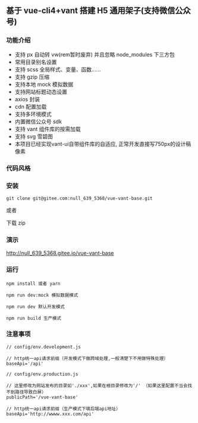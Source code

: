 ## 基于 vue-cli4+vant 搭建 H5 通用架子(支持微信公众号)


### 功能介绍

* 支持 px 自动转 vw(rem暂时废弃) 并且忽略 node_modules 下三方包
* 常用目录别名设置
* 支持 scss 全局样式、变量、函数......
* 支持 gzip 压缩
* 支持本地 mock 模拟数据
* 支持网站标题动态设置
* axios 封装
* cdn 配置加载
* 支持多环境模式
* 内置微信公众号 sdk
* 支持 vant 组件库的按需加载
* 支持 svg 雪碧图
* 本项目已经实现vant-ui自带组件库的自适应, 正常开发直接写750px的设计稿像素
### 代码风格

### 安装

```
git clone git@gitee.com:null_639_5368/vue-vant-base.git
```

或者

下载 zip

### 演示

http://null_639_5368.gitee.io/vue-vant-base

### 运行

```
npm install 或者 yarn

npm run dev:mock 模拟数据模式

npm run dev 默认开发模式

npm run build 生产模式
```

### 注意事项


```
// config/env.development.js

// http统一api请求前缀（开发模式下做跨域处理,一般清楚下不用做特殊处理）
baseApi='/api'

```


```
// config/env.production.js

// 这里修改为网站发布的目录如'./xxx',如果在根目录修改为'/' （如果这里配置不当会找不到路径导致白屏）
publicPath='/vue-vant-base'

// http统一api请求前缀（生产模式下填后端api地址）
baseApi='http://wwww.xxx.com/api'
```
